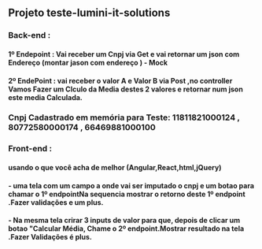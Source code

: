 ##  Projeto teste-lumini-it-solutions

### Back-end : 
#### 1º Endepoint : Vai receber um Cnpj via Get e vai retornar um json com Endereço (montar jason com endereço ) - Mock

#### 2º EndePoint : vai receber o valor A e Valor B via Post ,no controller Vamos Fazer um Clculo da Media destes 2 valores e retornar num json este media Calculada.

### Cnpj Cadastrado em memória para Teste: 11811821000124 , 80772580000174 , 66469881000100

### Front-end : 
#### usando  o que  você acha de melhor (Angular,React,html,jQuery)

#### - uma tela  com um campo a onde vai ser imputado o cnpj  e um botao para chamar o 1º endpointNa sequencia mostrar o retorno deste 1º endpoint .Fazer validações e um plus.

#### - Na mesma tela crirar 3 inputs  de valor para que, depois de clicar um botao "Calcular Média, Chame  o 2º endpoint.Mostrar resultado na tela .Fazer Validações é plus.

